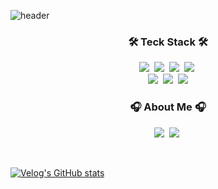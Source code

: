 ![header](https://capsule-render.vercel.app/api?type=waving&color=timeauto&height=200&section=header&text=DongMin%20Kim&fontColor=185a9d&fontSize=80&fontAlign=62&fontAlignY=32&desc=&descSize=25&descAlign=85&descAlignY=50)
<p align="center"></p>
<h3 align="center">🛠 Teck Stack 🛠</h3>
<p align="center">
  <img src="https://img.shields.io/badge/Java-007396?style=flat&logo=Java&logoColor=white"/></a>&nbsp
  <img src="https://img.shields.io/badge/MySQL-4479A1?style=flat&logo=MySQL&logoColor=white"/></a>&nbsp
  <img src="https://img.shields.io/badge/SpringBoot-6DB33F?style=flat&logo=Spring&logoColor=white"/></a>&nbsp
  <img src="https://img.shields.io/badge/Figma-F24E1E?style=flat&logo=Figma&logoColor=white"/></a>&nbsp
  <br>
  <img src="https://img.shields.io/badge/Discord-5865F2?style=flat&logo=Discord&logoColor=white"/></a>&nbsp
  <img src="https://img.shields.io/badge/GitHub-gray?style=flat&logo=GitHub&logoColor=black"/></a>&nbsp
  <img src="https://img.shields.io/badge/Git-blue?style=flat&logo=Git&logoColor=F05032"/></a>
</p>

<h3 align="center"> 🎧 About Me 🎧 </h3>
<p align="center">
  <a href="https://velog.io/@eastminn/posts"><img src="https://img.shields.io/badge/Velog-11B48A?style=flat&logo=Vimeo&logoColor=white&link="https://velog.io/@eastminn/posts"/></a>&nbsp
  <a href="https://www.instagram.com/eastminnn/"><img src="https://img.shields.io/badge/Instagram-E4405F?style=flat-square&logo=Instagram&logoColor=white&link=https://www.instagram.com/woo0_hooo/"/></a>&nbsp


</p>
<br>

[![Velog's GitHub stats](https://velog-readme-stats.vercel.app/api?name=eastminn&color=dark)](https://github.com/eastminn/velog-readme-stats)
